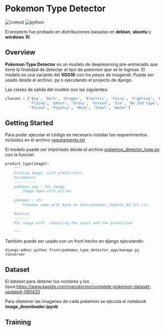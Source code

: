 # Pokemon Type Detector

![cvmod](https://img.shields.io/static/v1.svg?label=version&message=v1.0&color=green)  ![python](https://img.shields.io/static/v1.svg?label=python&message=3.7&color=blue)

El proyecto fue probado en distribuciones basadas en  **debian**, **ubuntu** y **windows 10**

## Overview

**Pokemon Type Detector** es un modelo de deeplearning pre-entrenado que tiene la finalidad de detectar el tipo de pokemon que se le ingrese.
El modelo es una variante del **VGG16** con los pesos de imagenet. Puede ser usado desde el archivo .py o ejecutando el projecto de django.




Las clases de salida del modelo son las siguientes: 

```python
classes = ['Bug', 'Dark', 'Dragon', 'Electric', 'Fairy', 'Fighting', 'Fire',
           'Flying', 'Ghost', 'Grass', 'Ground', 'Ice', 'No 2nd type', 'Normal',
           'Poison', 'Psychic', 'Rock', 'Steel', 'Water']
```



## Getting Started

Para poder ejecutar el código es necesario instalar los requerimientos incluidos en el archivo [requirements.txt](inc/requirements.txt)

El modelo puede ser importado desde el archivo [pokemon_detector_type.py](src/pokemon_detector_type.py) con la función 

```python
predict_type(image):
    """
    Display image, with predictions.
    Parameters
    ----------
    pokemon_img : PIL.Image
        Image open with pillow 
        
    pokemon : str
        Pokemon name with base on data/pokedex_(Update_04.21).csv

    Returns
    -------
    PIL image with  comparing the input and the prediction

    """

```

También puede ser usado con un front hecho en django ejecutando:

```console
django-admin python front/pokemon_type_detector_app/manage.py runserver
```
## Dataset
El dataset para obtener los nombres y los tipos:https://www.kaggle.com/mariotormo/complete-pokemon-dataset-updated-090420

Para obetener las imagenes de cada pokemon se ejecuta el  notebook **image_downloader.ipynb** 


## Training




